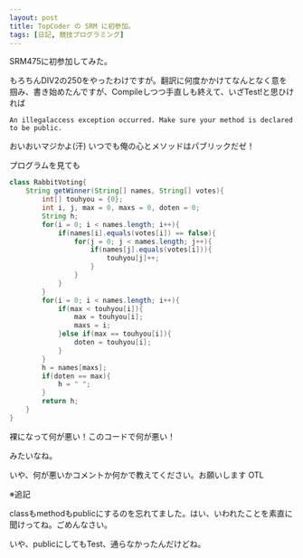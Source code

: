 ```yaml
---
layout: post
title: TopCoder の SRM に初参加。
tags: [日記, 競技プログラミング]
---
```


SRM475に初参加してみた。

もろちんDIV2の250をやったわけですが。翻訳に何度かかけてなんとなく意を掴み、書き始めたんですが、Compileしつつ手直しも終えて、いざTest!と思ひければ

```
An illegalaccess exception occurred. Make sure your method is declared to be public.
```
おいおいマジかよ(汗) いつでも俺の心とメソッドはパブリックだゼ！

<!-- more -->

プログラムを見ても
```java
class RabbitVoting{
    String getWinner(String[] names, String[] votes){
        int[] touhyou = {0};
        int i, j, max = 0, maxs = 0, doten = 0;
        String h;
        for(i = 0; i < names.length; i++){
            if(names[i].equals(votes[i]) == false){
                for(j = 0; j < names.length; j++){
                    if(names[j].equals(votes[i])){
                        touhyou[j]++;
                    }
                }
            }
        }
        for(i = 0; i < names.length; i++){
            if(max < touhyou[i]){
                max = touhyou[i];
                maxs = i;
            }else if(max == touhyou[i]){
                doten = touhyou[i];
            }
        }
        h = names[maxs];
        if(doten == max){
            h = " ";
        }
        return h;
    }
}
```

裸になって何が悪い！このコードで何が悪い！

みたいなね。

いや、何が悪いかコメントか何かで教えてください。お願いします OTL

※追記

classもmethodもpublicにするのを忘れてました。はい、いわれたことを素直に聞けってね。ごめんなさい。

いや、publicにしてもTest、通らなかったんだけどね。
